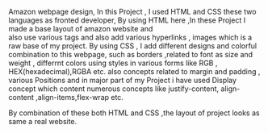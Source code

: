 Amazon webpage design,
In this Project , I used HTML and CSS these two languages as fronted developer, By using HTML here ,In these Project I made a base layout of amazon website and  
also use various tags and also add various hyperlinks , images  which is a raw base of my project.
By using CSS ,
I add different designs and colorful combination to this webpage, such as borders ,related to font as size and weight ,
differrnt colors using styles in various forms like RGB , HEX(hexadecimal),RGBA etc.
also concepts related to margin and padding , various Positions and in  major part of my Project i have used Display concept which content 
numerous concepts like justify-content, align-content ,align-items,flex-wrap etc.

By combination of these both HTML and CSS ,the layout of project looks as same a real website.
